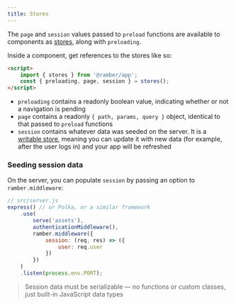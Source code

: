 ```yaml
---
title: Stores
---
```


The `page` and `session` values passed to `preload` functions are available to components as [stores](https://hamberjs.web.app/tutorial/writable-stores), along with `preloading`.

Inside a component, get references to the stores like so:

```html
<script>
	import { stores } from '@ramber/app';
	const { preloading, page, session } = stores();
</script>
```

* `preloading` contains a readonly boolean value, indicating whether or not a navigation is pending
* `page` contains a readonly `{ path, params, query }` object, identical to that passed to `preload` functions
* `session` contains whatever data was seeded on the server. It is a [writable store](https://hamberjs.web.app/tutorial/writable-stores), meaning you can update it with new data (for example, after the user logs in) and your app will be refreshed


### Seeding session data

On the server, you can populate `session` by passing an option to `ramber.middleware`:

```js
// src/server.js
express() // or Polka, or a similar framework
	.use(
		serve('assets'),
		authenticationMiddleware(),
		ramber.middleware({
			session: (req, res) => ({
				user: req.user
			})
		})
	)
	.listen(process.env.PORT);
```

> Session data must be serializable — no functions or custom classes, just built-in JavaScript data types